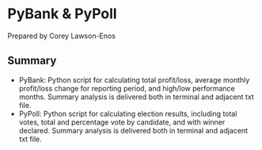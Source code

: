 # PyBank & PyPoll

Prepared by Corey Lawson-Enos

## Summary
- PyBank: Python script for calculating total profit/loss, average monthly profit/loss change for reporting period, and high/low performance months. Summary analysis is delivered both in terminal and adjacent txt file.
- PyPoll: Python script for calculating election results, including total votes, total and percentage vote by candidate, and with winner declared. Summary analysis is delivered both in terminal and adjacent txt file.
